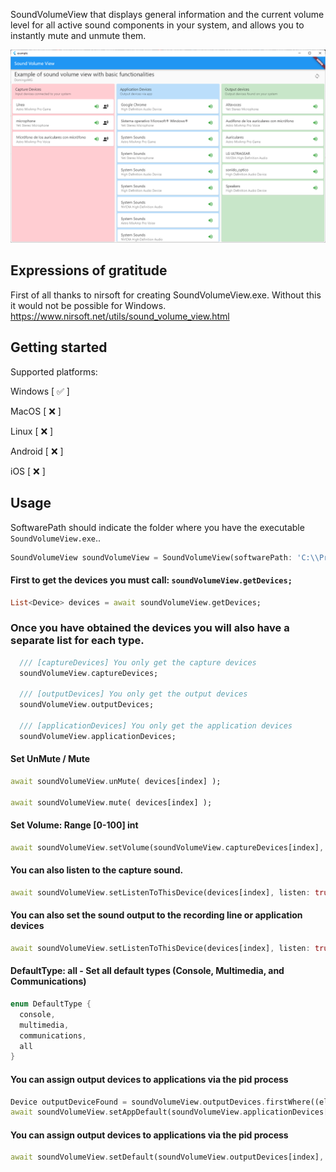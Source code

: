 SoundVolumeView that displays general information and the current volume level for all active sound components in your system, and allows you to instantly mute and unmute them.

![](https://github.com/DomingoMG/sound_volume_view/blob/main/assets/SoundVolumeView.png?raw=true)

## Expressions of gratitude
First of all thanks to nirsoft for creating SoundVolumeView.exe. Without this it would not be possible for Windows.
https://www.nirsoft.net/utils/sound_volume_view.html

## Getting started
Supported platforms:  
  
  Windows [ ✅ ]
  
  MacOS [ ❌ ]
  
  Linux [ ❌ ]
  
  Android [ ❌ ]
  
  iOS [ ❌ ]

## Usage
SoftwarePath should indicate the folder where you have the executable ```SoundVolumeView.exe```..

```dart
SoundVolumeView soundVolumeView = SoundVolumeView(softwarePath: 'C:\\Program Files\\Sound\\');
```

#### First to get the devices you must call: ```soundVolumeView.getDevices;```
```dart
List<Device> devices = await soundVolumeView.getDevices;
```

### Once you have obtained the devices you will also have a separate list for each type.
```dart
  /// [captureDevices] You only get the capture devices
  soundVolumeView.captureDevices;

  /// [outputDevices] You only get the output devices
  soundVolumeView.outputDevices;

  /// [applicationDevices] You only get the application devices
  soundVolumeView.applicationDevices;
```

#### Set UnMute / Mute
```dart
await soundVolumeView.unMute( devices[index] );

await soundVolumeView.mute( devices[index] );
```

#### Set Volume: Range [0-100] int
```dart
await soundVolumeView.setVolume(soundVolumeView.captureDevices[index], 100);
```

#### You can also listen to the capture sound.
```dart
await soundVolumeView.setListenToThisDevice(devices[index], listen: true);
```

#### You can also set the sound output to the recording line or application devices
```dart
await soundVolumeView.setListenToThisDevice(devices[index], listen: true);
```

#### DefaultType: all - Set all default types (Console, Multimedia, and Communications)
```dart
enum DefaultType {
  console,
  multimedia,
  communications,
  all
}
```

#### You can assign output devices to applications via the pid process
```dart
Device outputDeviceFound = soundVolumeView.outputDevices.firstWhere((element) => element.itemID == itemId);
await soundVolumeView.setAppDefault(soundVolumeView.applicationDevices[index], device, defaultType: DefaultType.all);
```

#### You can assign output devices to applications via the pid process
```dart
await soundVolumeView.setDefault(soundVolumeView.outputDevices[index], defaultType: DefaultType.all);
```